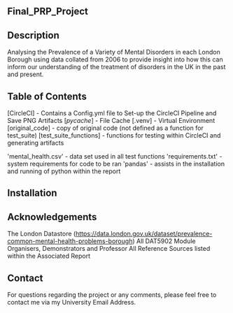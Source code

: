 ## Final_PRP_Project

## Description
Analysing the Prevalence of a Variety of Mental Disorders in each London Borough using data collated from 2006 to provide insight into how this can inform our understanding of the treatment of disorders in the UK in the past and present.

## Table of Contents
[CircleCI] - Contains a Config.yml file to Set-up the CircleCI Pipeline and Save PNG Artifacts
[_pycache_] - File Cache
[.venv] - Virtual Environment
[original_code] - copy of original code (not defined as a function for test_suite)
[test_suite_functions] - functions for testing within CircleCI and generating artifacts

'mental_health.csv' - data set used in all test functions
'requirements.txt' - system requirements for code to be ran
'pandas' - assists in the installation and running of python within the report

## Installation


## Acknowledgements
The London Datastore (https://data.london.gov.uk/dataset/prevalence-common-mental-health-problems-borough)
All DAT5902 Module Organisers, Demonstrators and Professor
All Reference Sources listed within the Associated Report

## Contact
For questions regarding the project or any comments, please feel free to contact me via my University Email Address.

